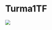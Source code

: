 # Turma1TF

![](https://img.shields.io/badge/HTML5-E34F26?style=for-the-badge&logo=html5&logoColor=white)
